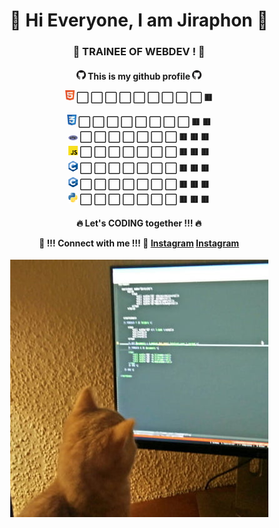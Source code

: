 <div align="center">
 <h1>🌟 Hi Everyone, I am Jiraphon 🌟</h1>
 <h3>🚀 TRAINEE OF WEBDEV ! 🚀</h3>
 <h4>

  <img width="15px" src="https://github.com/thejiraphxn/thejiraphxn/blob/main/assets/github-logo.png" />
  This is my github profile
  <img width="15px" src="https://github.com/thejiraphxn/thejiraphxn/blob/main/assets/github-logo.png" />
  <br/>
  
  
  <p><img width="15px" src="https://github.com/thejiraphxn/thejiraphxn/blob/main/assets/html5.png" /> ⬜️ ⬜️ ⬜️ ⬜️ ⬜️ ⬜️ ⬜️ ⬜️ ⬜️ 🟥 </p>
  <img width="15px" src="https://github.com/thejiraphxn/thejiraphxn/blob/main/assets/css.png" /> ⬜️ ⬜️ ⬜️ ⬜️ ⬜️ ⬜️ ⬜️ ⬜️ 🟥 🟥 <br/>
  <img width="15px" src="https://github.com/thejiraphxn/thejiraphxn/blob/main/assets/php.png" /> ⬜️ ⬜️ ⬜️ ⬜️ ⬜️ ⬜️ ⬜️ 🟥 🟥 🟥 <br/>
  <img width="15px" src="https://github.com/thejiraphxn/thejiraphxn/blob/main/assets/js.webp" /> ⬜️ ⬜️ ⬜️ ⬜️ ⬜️ ⬜️ ⬜️ 🟥 🟥 🟥 <br/>
  <img width="15px" src="https://github.com/thejiraphxn/thejiraphxn/blob/main/assets/c.png" /> ⬜️ ⬜️ ⬜️ ⬜️ ⬜️ ⬜️ ⬜️ 🟥 🟥 🟥 <br/>
  <img width="15px" src="https://github.com/thejiraphxn/thejiraphxn/blob/main/assets/cplusplus.png" /> ⬜️ ⬜️ ⬜️ ⬜️ ⬜️ ⬜️ ⬜️ 🟥 🟥 🟥 <br/>
  <img width="15px" src="https://github.com/thejiraphxn/thejiraphxn/blob/main/assets/python.png" /> ⬜️ ⬜️ ⬜️ ⬜️ ⬜️ ⬜️ ⬜️ 🟥 🟥 🟥 <br/>

  🔥 Let's CODING together !!! 🔥 <br/>
  
  🔗 !!! Connect with me !!! 🔗
  <a href="https://www.instagrem.com/thejiraphxn">Instagram</a>
    <a href="https://www.instagrem.com/thejiraphxn">Instagram</a>
 </h4>
 
 <img src="https://github.com/thejiraphxn/thejiraphxn/blob/main/assets/meowmeme.jpeg" />

</div>


